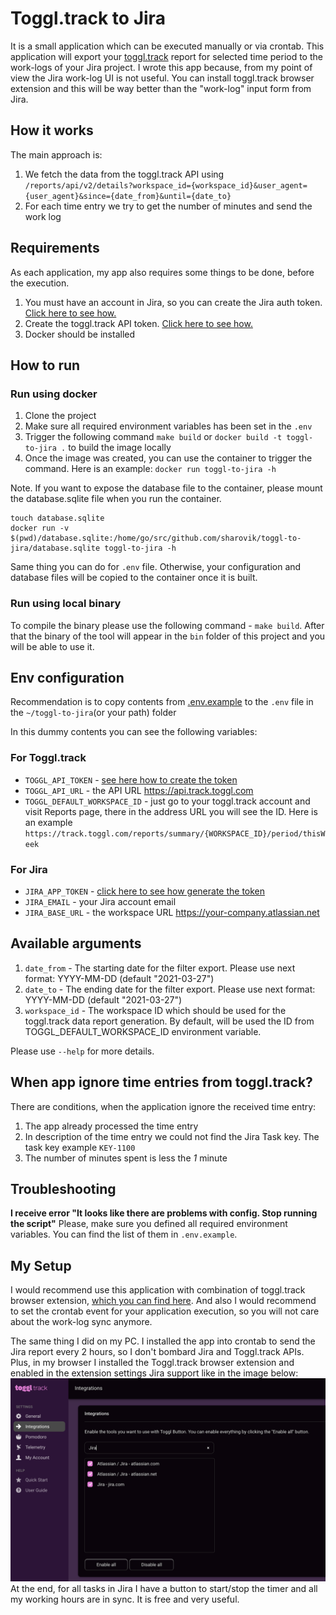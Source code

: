 # Toggl.track to Jira

It is a small application which can be executed manually or via crontab. This application will export your [toggl.track](https://toggl.com/track/) report for selected time period to the work-logs of your Jira project. 
I wrote this app because, from my point of view the Jira work-log UI is not useful. You can install toggl.track browser extension and this will be way better than the "work-log" input form from Jira.

## How it works
The main approach is:
1. We fetch the data from the toggl.track API using `/reports/api/v2/details?workspace_id={workspace_id}&user_agent={user_agent}&since={date_from}&until={date_to}`
2. For each time entry we try to get the number of minutes and send the work log

## Requirements
As each application, my app also requires some things to be done, before the execution.
1. You must have an account in Jira, so you can create the Jira auth token. [Click here to see how.](src/documentation/create-jira-auth-token.md)
2. Create the toggl.track API token. [Click here to see how.](src/documentation/create-toggl-api-token.md)
3. Docker should be installed

## How to run 

### Run using docker
1. Clone the project
2. Make sure all required environment variables has been set in the `.env`
3. Trigger the following command `make build` or `docker build -t toggl-to-jira .` to build the image locally
4. Once the image was created, you can use the container to trigger the command. Here is an example: `docker run toggl-to-jira -h`

Note. If you want to expose the database file to the container, please mount the database.sqlite file when you run the container.
```shell
touch database.sqlite
docker run -v $(pwd)/database.sqlite:/home/go/src/github.com/sharovik/toggl-to-jira/database.sqlite toggl-to-jira -h
```
Same thing you can do for `.env` file. Otherwise, your configuration and database files will be copied to the container once it is built.

### Run using local binary
To compile the binary please use the following command - `make build`. After that the binary of the tool will appear in the `bin` folder of this project and you will be able to use it.

## Env configuration
Recommendation is to copy contents from [.env.example](https://github.com/sharovik/toggl-to-jira/blob/master/.env.example) to the `.env` file in the `~/toggl-to-jira`(or your path) folder

In this dummy contents you can see the following variables:

### For Toggl.track
* `TOGGL_API_TOKEN` - [see here how to create the token](src/documentation/create-toggl-api-token.md) 
* `TOGGL_API_URL` - the API URL https://api.track.toggl.com
* `TOGGL_DEFAULT_WORKSPACE_ID` - just go to your toggl.track account and visit Reports page, there in the address URL you will see the ID. Here is an example `https://track.toggl.com/reports/summary/{WORKSPACE_ID}/period/thisWeek`

### For Jira
* `JIRA_APP_TOKEN` - [click here to see how generate the token](src/documentation/create-jira-auth-token.md)
* `JIRA_EMAIL` - your Jira account email
* `JIRA_BASE_URL` - the workspace URL https://your-company.atlassian.net

## Available arguments
1. `date_from` - The starting date for the filter export. Please use next format: YYYY-MM-DD (default "2021-03-27")
2. `date_to` - The ending date for the filter export. Please use next format: YYYY-MM-DD (default "2021-03-27")
3. `workspace_id` - The workspace ID which should be used for the toggl.track data report generation. By default, will be used the ID from TOGGL_DEFAULT_WORKSPACE_ID environment variable.

Please use `--help` for more details.

## When app ignore time entries from toggl.track?
There are conditions, when the application ignore the received time entry:

1. The app already processed the time entry
2. In description of the time entry we could not find the Jira Task key. The task key example `KEY-1100`
3. The number of minutes spent is less the *1* minute

## Troubleshooting

**I receive error "It looks like there are problems with config. Stop running the script"** 
Please, make sure you defined all required environment variables. You can find the list of them in `.env.example`.

## My Setup
I would recommend use this application with combination of toggl.track browser extension, [which you can find here](https://toggl.com/track/jira-time-tracking/). And also I would recommend to set the crontab event for your application execution, so you will not care about the work-log sync anymore. 

The same thing I did on my PC. I installed the app into crontab to send the Jira report every 2 hours, so I don't bombard Jira and Toggl.track APIs. Plus, in my browser I installed the Toggl.track browser extension and enabled in the extension settings Jira support like in the image below:
![enable-jira](src/documentation/images/toggl-extension-enable-jira.png)
At the end, for all tasks in Jira I have a button to start/stop the timer and all my working hours are in sync. It is free and very useful. 
